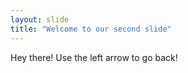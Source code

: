 ```yaml
---
layout: slide
title: "Welcome to our second slide"
---
```

Hey there!
Use the left arrow to go back!
